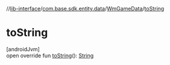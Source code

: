 //[lib-interface](../../../index.md)/[com.base.sdk.entity.data](../index.md)/[WmGameData](index.md)/[toString](to-string.md)

# toString

[androidJvm]\
open override fun [toString](to-string.md)(): [String](https://kotlinlang.org/api/latest/jvm/stdlib/kotlin/-string/index.html)
